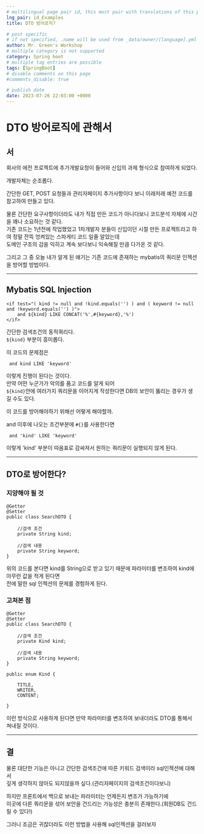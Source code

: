 ```yaml
---
# multilingual page pair id, this must pair with translations of this page. (This name must be unique)
lng_pair: id_Examples
title: DTO 방어로직?

# post specific
# if not specified, .name will be used from _data/owner/[language].yml
author: Mr. Green's Workshop
# multiple category is not supported
category: Spring boot
# multiple tag entries are possible
tags: [SpringBoot]
# disable comments on this page
#comments_disable: true

# publish date
date: 2023-07-26 22:03:00 +0000
---
```


# DTO 방어로직에 관해서

## 서
회사의 에전 프로젝트에 추가개발요청이 들어와 신입의 과제 형식으로 참여하게 되었다.  

개발자체는 순조롭다.  

간단한 GET, POST 요청들과 관리자페이지 추가사항이다 보니 이래저래 예전 코드를 참고하여 만들고 있다.  

물론 간단한 요구사항이더라도 내가 직접 만든 코드가 아니다보니 코드분석 자체에 시간을 꽤나 소요하는 것 같다.  
기존 코드는 1년전에 작업했었고 1차개발자 분들이 신입이던 시절 만든 프로젝트라고 하여 정말 잔뜩 엉켜있는 스파게티 코드 일줄 알았는데  
도메인 구조의 감을 익히고 계속 보다보니 익숙해질 만큼 다가온 것 같다.  

그리고 그 중 오늘 내가 알게 된 얘기는 기존 코드에 존재하는 mybatis의 쿼리문 인젝션을 방어할 방법이다.

---

## Mybatis SQL Injection
```
<if test="( kind != null and !kind.equals('') ) and ( keyword != null and !keyword.equals('') )">
	and ${kind} LIKE CONCAT('%',#{keyword},'%')
</if>
```

간단한 검색조건의 동적쿼리다.  
<code>${kind}</code> 부분이 흥미롭다.  

이 코드의 문제점은
```
 and kind LIKE 'keyword'
```
이렇게 진행이 된다는 것이다.  
만약 어떤 누군가가 악의를 품고 코드를 알게 되어  
<code>${kind}</code>안에 여러가지 쿼리문을 이어지게 작성한다면 DB의 보안이 뚫리는 경우가 생길 수도 있다.  

이 코드를 방어해야하기 위해선 어떻게 해야할까.  

and 이후에 나오는 조건부분에 <code>#{}</code>를 사용한다면
```
 and 'kind' LIKE 'keyword'
```
이렇게 'kind' 부분이 따옴표로 감싸져서 원하는 쿼리문이 실행되지 않게 된다.  

---

## DTO로 방어한다?

### 지양해야 될 것
```
@Getter
@Setter
public class SearchDTO {

    //검색 조건
    private String kind;
    
    //검색 내용
    private String keyword;
}
```
위의 코드를 본다면 kind를 String으로 받고 있기 때문에 파라미터를 변조하여 kind에 아무런 값을 적게 된다면  
전에 말한 sql 인젝션의 문제를 경험하게 된다.  

### 고쳐본 점

```
@Getter
@Setter
public class SearchDTO {

    //검색 조건
    private Kind kind;
    
    //검색 내용
    private String keyword;
}

public enum Kind {
    
    TITLE,
    WRITER,
    CONTENT;
    
}
```

이런 방식으로 사용하게 된다면 만약 파라미터를 변조하여 보내더라도
DTO를 통해서 쳐내질 것이다.  

---

## 결
물론 대단한 기능은 아니고 간단한 검색조건에 따른 키워드 검색이라 sql인젝션에 대해서  
깊게 생각하지 않아도 되지않을까 싶다.(관리자페이지의 검색조건이다보니)  

하지만 프론트에서 백으로 보내는 파라미터는 언제든지 변조가 가능하기에  
이곳에 다른 쿼리문을 섞어 보안을 건드리는 가능성은 충분히 존재한다.(회원DB도 건드릴 수 있다!)  

그러니 조금은 귀찮더라도 이런 방법을 사용해 sql인젝션을 걸러보자
